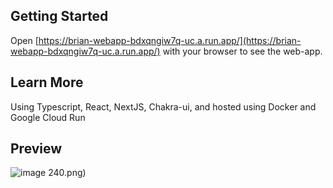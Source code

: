 ## Getting Started

Open [https://brian-webapp-bdxqngiw7q-uc.a.run.app/](https://brian-webapp-bdxqngiw7q-uc.a.run.app/) with your browser to see the web-app.

## Learn More

Using Typescript, React, NextJS, Chakra-ui, and hosted using Docker and Google Cloud Run



## Preview
![image](https://user-images.githubusercontent.com/31077794/172039067-db30121d-55c1-494f-9f50-5ea0f40622cd.png)
240.png)

